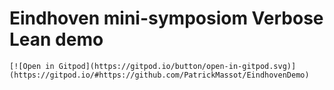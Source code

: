 # Eindhoven mini-symposiom Verbose Lean demo


    [![Open in Gitpod](https://gitpod.io/button/open-in-gitpod.svg)](https://gitpod.io/#https://github.com/PatrickMassot/EindhovenDemo)
